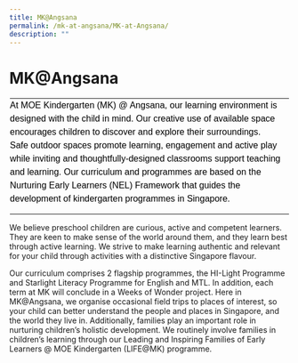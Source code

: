 ```yaml
---
title: MK@Angsana
permalink: /mk-at-angsana/MK-at-Angsana/
description: ""
---
```

MK@Angsana
==========

<table class="ive_eobj_center ives_tab_kosong" style="font-size: 16px; font-style: normal; font-variant-caps: normal; font-weight: 400; letter-spacing: normal; orphans: auto; text-transform: none; white-space: normal; widows: auto; word-spacing: 0px; -webkit-text-size-adjust: auto; -webkit-text-stroke-width: 0px; text-decoration: none; margin: auto; outline: 0px; padding: 0px; border-collapse: collapse; clear: both; border: 1px solid transparent; table-layout: fixed; caret-color: rgb(0, 0, 0); color: rgb(0, 0, 0); font-family: Montserrat, sans-serif; text-align: left;"><tbody style="margin: 0px; outline: 0px; padding: 0px;"><tr style="margin: 0px; outline: 0px; padding: 0px;"><td valign="top" style="margin: 0px; outline: 0px; padding: 0px 15px 15px 0px; vertical-align: top;"><div style="margin: 0px; outline: 0px; padding: 0px; line-height: 24px; color: rgb(0, 0, 0); font-family: Montserrat, sans-serif; font-size: 16px; font-weight: 400;">At MOE Kindergarten (MK) @ Angsana, our learning environment is designed with the child in mind. Our creative use of available space encourages children to discover and explore their surroundings. Safe outdoor spaces promote learning, engagement and active play while inviting and thoughtfully-designed classrooms support teaching and learning. Our curriculum and programmes are based on the Nurturing Early Learners (NEL) Framework that guides the development of kindergarten programmes in Singapore.</div></td></tr></tbody></table>

We believe preschool children are curious, active and competent learners. They are keen to make sense of the world around them, and they learn best through active learning. We strive to make learning authentic and relevant for your child through activities with a distinctive Singapore flavour.

  

Our curriculum comprises 2 flagship programmes, the HI-Light Programme and Starlight Literacy Programme for English and MTL. In addition, each term at MK will conclude in a Weeks of Wonder project. Here in MK@Angsana, we organise occasional field trips to places of interest, so your child can better understand the people and places in Singapore, and the world they live in. Additionally, families play an important role in nurturing children’s holistic development. We routinely involve families in children’s learning through our Leading and Inspiring Families of Early Learners @ MOE Kindergarten (LIFE@MK) programme.